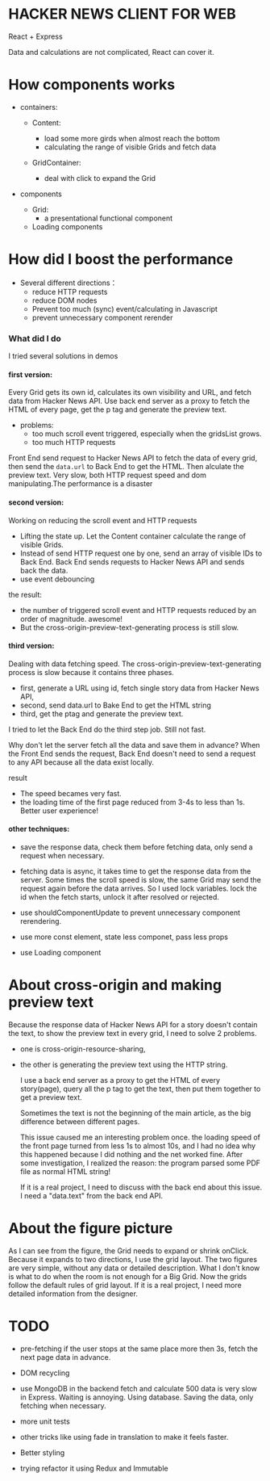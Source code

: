 # HACKER NEWS CLIENT FOR WEB

React + Express

Data and calculations are not complicated, React can cover it.

# How components works

* containers:
  * Content: 
    * load some more girds when almost reach the bottom
    * calculating the range of visible Grids and fetch data

  * GridContainer:
    * deal with click to expand the Grid


* components
  * Grid:
    * a presentational functional component
  * Loading components


# How did I boost the performance

* Several different directions：
  * reduce HTTP requests
  * reduce DOM nodes
  * Prevent too much (sync) event/calculating in Javascript
  * prevent unnecessary component rerender

### What did I do

I tried several solutions in demos

#### first version:
  Every Grid gets its own id, calculates its own visibility and URL, and fetch data  from Hacker News API.
  Use back end server as a proxy to fetch the HTML of every page, get the p tag and generate the preview text.

  * problems: 
    * too much scroll event triggered, especially when the gridsList grows.
    * too much HTTP requests
    
  Front End send request to Hacker News API to fetch the data of every grid, then send the `data.url` to Back End to get the HTML.  Then alculate the preview text. 
  Very slow, both HTTP request speed and dom manipulating.The performance is a disaster


#### second version:
Working on reducing the scroll event and HTTP requests
  * Lifting the state up. Let the Content container calculate the range of visible Grids. 
  * Instead of send HTTP request one by one, send an array of visible IDs to Back End. Back End sends requests to Hacker News API and sends back the data. 
  * use event debouncing

 the result:
 
   * the number of triggered scroll event and HTTP requests reduced by an order of magnitude. awesome! 
   * But the cross-origin-preview-text-generating process is still slow.

#### third version:
Dealing with data fetching speed.
The cross-origin-preview-text-generating process is slow because it contains three phases. 

  * first, generate a URL using id, fetch single story data from Hacker News API,
  * second, send data.url to Bake End to get the HTML string
  * third, get the ptag and generate the preview text.
  
  I tried to let the Back End do the third step job. Still not fast.

  Why don't let the server fetch all the data and save them in advance? When the Front End sends the request, Back End doesn't need to send a request to any API because all the data exist locally.

 result
 
   * The speed becames very fast.
   * the loading time of the first page reduced from 3-4s to less than 1s. Better user experience!


#### other techniques: 

  * save the response data, check them before fetching data, only send a request when necessary.
  * fetching data is async, it takes time to get the response data from the server. Some times the scroll speed is slow, the same Grid may send the request again before the data arrives. So I used lock variables. lock the id when the fetch starts, unlock it after resolved or rejected.

  * use shouldComponentUpdate to prevent unnecessary component rerendering.
  * use more const element, state less componet, pass less props
  * use Loading component


# About cross-origin and making preview text

Because the response data of Hacker News API for a story doesn't contain the text, to show the preview text in every grid, I need to solve 2 problems.
* one is cross-origin-resource-sharing, 
* the other is generating the preview text using the HTTP string.


  I use a back end server as a proxy to get the HTML of every story(page), query all the p tag to get the text, then put them together to get a preview text.

  Sometimes the text is not the beginning of the main article, as the big difference between different pages.
  
  This issue caused me an interesting problem once. the loading speed of the front page turned from less 1s to almost 10s, and I had no idea why this happened because I did nothing and the net worked fine.
  After some investigation, I realized the reason: the program parsed some PDF file as normal HTML string!
  
  If it is a real project, I need to discuss with the back end about this issue. I need a "data.text" from the back end API.






# About the figure picture
 As I can see from the figure, the Grid needs to expand or shrink onClick. Because it expands to two directions, I use the grid layout. The two figures are very simple, without any data or detailed description. What I don't know is what to do when the room is not enough for a Big Grid. Now the grids follow the default rules of grid layout. If it is a real project, I need more detailed information from the designer.



# TODO
* pre-fetching
  if the user stops at the same place more then 3s, fetch the next page data in advance.

* DOM recycling

* use MongoDB in the backend
  fetch and calculate 500 data is very slow in Express. Waiting is annoying.
  Using database. Saving the data, only fetching when necessary.

* more unit tests

* other tricks like using fade in translation to make it feels faster.

* Better styling


* trying refactor it using Redux and Immutable
